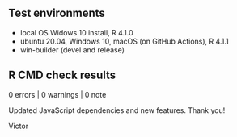 ## Test environments
* local OS Widows 10 install, R 4.1.0
* ubuntu 20.04, Windows 10, macOS (on GitHub Actions), R 4.1.1
* win-builder (devel and release)

## R CMD check results

0 errors | 0 warnings | 0 note

Updated JavaScript dependencies and new features.
Thank you!

Victor
